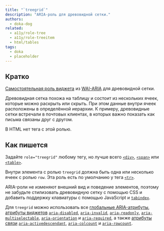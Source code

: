 ```yaml
---
title: "`treegrid`"
description: "ARIA-роль для древовидной сетки."
authors:
  - doka-dog
related:
  - a11y/role-tree
  - a11y/role-treeitem
  - html/tables
tags:
  - doka
  - placeholder
---
```


## Кратко

[Самостоятельная роль виджета](/a11y/aria-roles/#roli-vidzhetov) из [WAI-ARIA](/a11y/aria-intro/#specifikaciya) для древовидной сетки.

Древовидная сетка похожа на таблицу и состоит из нескольких ячеек, которые можно раскрыть или скрыть. При этом данные внутри ячеек расположены в определённой иерархии. К примеру, древовидные сетки встречали в почтовых клиентах, в которых важно показать как письма связаны друг с другом.

В HTML нет тега с этой ролью.

## Как пишется

Задайте `role="treegrid"` любому тегу, но лучше всего [`<div>`](/html/div/), [`<span>`](/html/span/) или [`<table>`](/html/tables/).

Внутри элемента с ролью `treegrid` должна быть одна или несколько ячеек с ролью `row`. Эта роль есть по умолчанию у тега [`<tr>`](/html/tables/#tr).

ARIA-роли не изменяют внешний вид и поведение элементов, поэтому не забудьте стилизовать древовидную сетку с помощью CSS и добавить поддержку клавиатуры с помощью JavaScript и [`tabindex`](/html/global-attrs/#tabindex).

Для `treegrid` можно использовать все [глобальные ARIA-атрибуты](/a11y/aria-attrs/#globalnye-atributy), [атрибуты виджетов](/a11y/aria-attrs/#atributy-vidzhetov) [`aria-disabled`](/a11y/aria-disabled/), [`aria-invalid`](/a11y/aria-invalid/), [`aria-readonly`](/a11y/aria-readonly/), [`aria-multiselectable`](/a11y/aria-multiselectable/), [`aria-orientation`](/a11y/aria-orientation/) и [`aria-required`](/a11y/aria-required/), а также [атрибуты связи](/a11y/aria-attrs/#atributy-svyazi) [`aria-activedescendant`](/a11y/aria-activedescendant/), [`aria-colcount`](/a11y/aria-colcount/) и [`aria-rowcount`](/a11y/aria-rowcount/).
